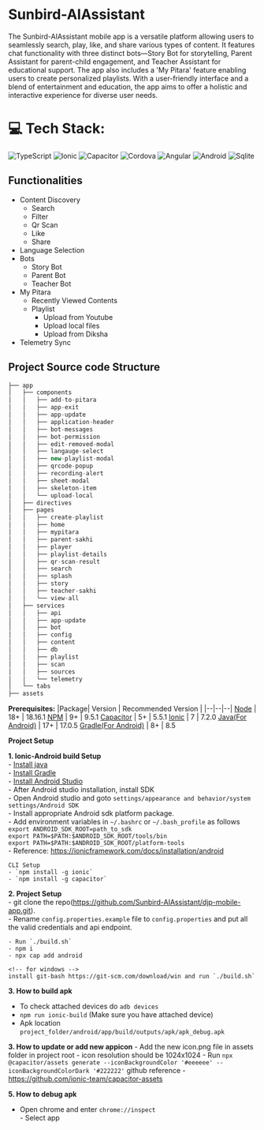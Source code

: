 # Sunbird-AIAssistant

The Sunbird-AIAssistant mobile app is a versatile platform allowing users to seamlessly search, play, like, and share various types of content. It features chat functionality with three distinct bots—Story Bot for storytelling, Parent Assistant for parent-child engagement, and Teacher Assistant for educational support. The app also includes a 'My Pitara' feature enabling users to create personalized playlists. With a user-friendly interface and a blend of entertainment and education, the app aims to offer a holistic and interactive experience for diverse user needs.

# 💻 Tech Stack:
![TypeScript](https://img.shields.io/badge/typescript-%233772ff.svg?style=for-the-badge&logo=typescript&logoColor=white) ![Ionic](https://img.shields.io/badge/ionic-%233772ff.svg?style=for-the-badge&logo=ionic&logoColor=white) ![Capacitor](https://img.shields.io/badge/capacitor-%230b9dff.svg?style=for-the-badge&logo=capacitor&logoColor=white) ![Cordova](https://img.shields.io/badge/Cordova-35434F?style=for-the-badge&logo=apache-cordova&logoColor=E8E8E8) ![Angular](https://img.shields.io/badge/angular-%23d6002f.svg?style=for-the-badge&logo=angular&logoColor=white) ![Android](https://img.shields.io/badge/android-%239fc037.svg?style=for-the-badge&logo=android&logoColor=white)
![Sqlite](https://img.shields.io/badge/SQLite-07405E?style=for-the-badge&logo=sqlite&logoColor=white)

## Functionalities
* Content Discovery
  * Search 
  * Filter
  * Qr Scan
  * Like
  * Share
* Language Selection 
* Bots
  * Story Bot
  * Parent Bot
  * Teacher Bot
* My Pitara
    * Recently Viewed Contents
    * Playlist   
        * Upload from Youtube 
        * Upload local files
        * Upload from Diksha
* Telemetry Sync

  
## Project Source code Structure
```js
├── app
│   ├── components
│   │   ├── add-to-pitara
│   │   ├── app-exit
│   │   ├── app-update
│   │   ├── application-header
│   │   ├── bot-messages
│   │   ├── bot-permission
│   │   ├── edit-removed-modal
│   │   ├── langauge-select
│   │   ├── new-playlist-modal
│   │   ├── qrcode-popup
│   │   ├── recording-alert
│   │   ├── sheet-modal
│   │   ├── skeleton-item
│   │   └── upload-local
│   ├── directives
│   ├── pages
│   │   ├── create-playlist
│   │   ├── home
│   │   ├── mypitara
│   │   ├── parent-sakhi
│   │   ├── player
│   │   ├── playlist-details
│   │   ├── qr-scan-result
│   │   ├── search
│   │   ├── splash
│   │   ├── story
│   │   ├── teacher-sakhi
│   │   └── view-all
│   ├── services
│   │   ├── api
│   │   ├── app-update
│   │   ├── bot
│   │   ├── config
│   │   ├── content
│   │   ├── db
│   │   ├── playlist
│   │   ├── scan
│   │   ├── sources
│   │   └── telemetry
│   └── tabs
├── assets
```

**Prerequisites:**
|Package| Version | Recommended  Version |
|--|--|--|
[Node](https://nodejs.org/en/) | 18+ | 18.16.1
[NPM](https://nodejs.org/en/) | 9+ | 9.5.1
[Capacitor](https://capacitorjs.com/) | 5+ | 5.5.1
[Ionic](https://ionicframework.com/docs/intro/cli) | 7 | 7.2.0
[Java(For Android)](https://www.oracle.com/in/java/technologies/downloads/) | 17+ | 17.0.5
[Gradle(For Android)](https://gradle.org/install/) | 8+ | 8.5

**Project Setup**

**1. Ionic-Android build Setup**    
    - [Install java](https://www.oracle.com/technetwork/java/javase/downloads/jdk8-downloads-2133151.html)    
    - [Install Gradle](https://gradle.org/install/)    
    - [Install Android Studio](https://developer.android.com/studio/)   
    - After Android studio installation, install SDK    
    - Open Android studio and goto `settings/appearance and behavior/system settings/Android SDK`    
    - Install appropriate Android sdk platform package.    
    - Add environment variables in `~/.bashrc` or `~/.bash_profile` as follows    
        ```export ANDROID_SDK_ROOT=path_to_sdk```    
        ```export PATH=$PATH:$ANDROID_SDK_ROOT/tools/bin```    
        ```export PATH=$PATH:$ANDROID_SDK_ROOT/platform-tools```    
    - Reference: https://ionicframework.com/docs/installation/android    
 
    CLI Setup    
    - `npm install -g ionic`   
    - `npm install -g capacitor`  
 
**2. Project Setup**    
    - git clone the repo(https://github.com/Sunbird-AIAssistant/djp-mobile-app.git).    
    - Rename `config.properties.example` file to `config.properties` and put all the valid credentials and api endpoint.   

    - Run `./build.sh`    
    - npm i
    - npx cap add android

    <!-- for windows -->
    install git-bash https://git-scm.com/download/win and run `./build.sh`

**3. How to build apk**    
   - To check attached devices do `adb devices`    
   - `npm run ionic-build` (Make sure you have attached device)    
   - Apk location `project_folder/android/app/build/outputs/apk/apk_debug.apk`    
   
**3. How to update or add new appicon** 
    - Add the new icon.png file in assets folder in project root 
    - icon resolution should be 1024x1024
    - Run `npx @capacitor/assets generate --iconBackgroundColor '#eeeeee' --iconBackgroundColorDark '#222222'`
    github reference - https://github.com/ionic-team/capacitor-assets

**5. How to debug apk**    

   - Open chrome and enter `chrome://inspect`    
    - Select app    
